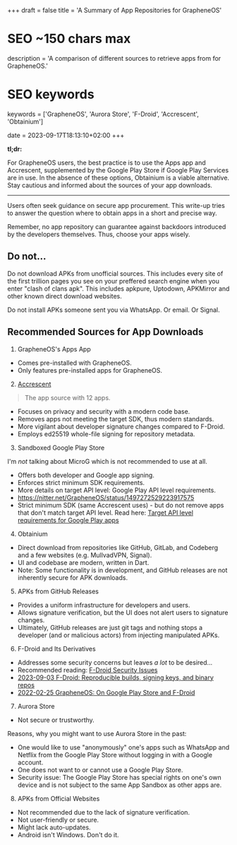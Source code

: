+++
draft = false
title = 'A Summary of App Repositories for GrapheneOS'

# SEO ~150 chars max
description = 'A comparison of different sources to retrieve apps from for GrapheneOS.'
# SEO keywords
keywords = ['GrapheneOS', 'Aurora Store', 'F-Droid', 'Accrescent', 'Obtainium']

date = 2023-09-17T18:13:10+02:00
+++

**tl;dr:**

For GrapheneOS users, the best practice is to use the Apps app and Accrescent, supplemented by the Google Play Store if Google Play Services are in use. In the absence of these options, Obtainium is a viable alternative. Stay cautious and informed about the sources of your app downloads.

---

Users often seek guidance on secure app procurement. This write-up tries to answer the question where to obtain apps in a short and precise way.

Remember, no app repository can guarantee against backdoors introduced by the developers themselves. Thus, choose your apps wisely.

## Do not…

Do not download APKs from unofficial sources.  This includes every site of the first trillion pages you see on your preffered search engine when you enter "clash of clans apk".  This includes apkpure, Uptodown, APKMirror and other known direct download websites.

Do not install APKs someone sent you via WhatsApp.  Or email.  Or Signal.


## Recommended Sources for App Downloads

1. GrapheneOS's Apps App

* Comes pre-installed with GrapheneOS.
* Only features pre-installed apps for GrapheneOS.

2. [Accrescent](https://accrescent.app/)

> The app source with 12 apps.

* Focuses on privacy and security with a modern code base.
* Removes apps not meeting the target SDK, thus modern standards.
* More vigilant about developer signature changes compared to F-Droid.
* Employs ed25519 whole-file signing for repository metadata.

3. Sandboxed Google Play Store

I'm *not* talking about MicroG which is not recommended to use at all.

* Offers both developer and Google app signing.
* Enforces strict minimum SDK requirements.
* More details on target API level: Google Play API level requirements.
* https://nitter.net/GrapheneOS/status/1497272529223917575
* Strict minimum SDK (same Accrescent uses) - but do not remove apps that don't match target API level. Read here: [Target API level requirements for Google Play apps](https://support.google.com/googleplay/android-developer/answer/11926878)

4. Obtainium

* Direct download from repositories like GitHub, GitLab, and Codeberg and a few websites (e.g. MullvadVPN, Signal).
* UI and codebase are modern, written in Dart.
* Note: Some functionality is in development, and GitHub releases are not inherently secure for APK downloads.

5. APKs from GitHub Releases

* Provides a uniform infrastructure for developers and users.
* Allows signature verification, but the UI does not alert users to signature changes.
* Ultimately, GitHub releases are just git tags and nothing stops a developer (and or malicious actors) from injecting manipulated APKs. 

6. F-Droid and Its Derivatives

* Addresses some security concerns but leaves *a lot* to be desired…
* Recommended reading: [F-Droid Security Issues](https://privsec.dev/posts/android/f-droid-security-issues)
* [2023-09-03 F-Droid: Reproducible builds, signing keys, and binary repos](https://f-droid.org/en/2023/09/03/reproducible-builds-signing-keys-and-binary-repos.html)
* [2022-02-25 GrapheneOS: On Google Play Store and F-Droid](https://nitter.net/GrapheneOS/status/1497273173364166662)

7. Aurora Store

* Not secure or trustworthy.

Reasons, why you might want to use Aurora Store in the past:

* One would like to use "anonymously" one's apps such as WhatsApp and Netflix from the Google Play Store without logging in with a Google account.
* One does not want to or cannot use a Google Play Store.
* Security issue: The Google Play Store has special rights on one's own device and is not subject to the same App Sandbox as other apps are.

8. APKs from Official Websites

* Not recommended due to the lack of signature verification.
* Not user-friendly or secure.
* Might lack auto-updates.
* Android isn't Windows. Don't do it.